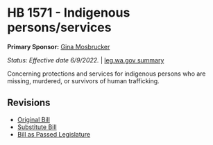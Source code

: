 # HB 1571 - Indigenous persons/services
**Primary Sponsor:** [Gina Mosbrucker](/person/leg/gina.mosbrucker.md)

*Status: Effective date 6/9/2022.* | [leg.wa.gov summary](https://app.leg.wa.gov/billsummary?BillNumber=1571&Year=2021)

Concerning protections and services for indigenous persons who are missing, murdered, or survivors of human trafficking.

## Revisions
* [Original Bill](1/)
* [Substitute Bill](S/)
* [Bill as Passed Legislature](S.PL/)